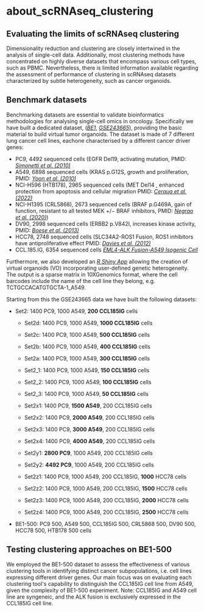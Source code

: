 # about_scRNAseq_clustering
## Evaluating the limits of scRNAseq clustering 
Dimensionality reduction and clustering are closely intertwined in the analysis of single-cell data. Additionally, most clustering methods have concentrated on highly diverse datasets that encompass various cell types, such as PBMC. Nevertheless, there is limited information available regarding the assessment of performance of clustering in scRNAseq datasets characterized by subtle heterogeneity, such as cancer organoids.

## Benchmark datasets
Benchmarking datasets are essential to validate bioinformatics methodologies for analysing single-cell omics in oncology. Specifically we have built a dedicated dataset, ([*BE1*](https://www.singlecellomics.org/pages/tools/index#be1), [*GSE243665*](https://www.ncbi.nlm.nih.gov/geo/query/acc.cgi?acc=GSE243665)), providing the basic material to build virtual tumor organoids. The dataset is made of 7 different lung cancer cell lines, eachone characterised by a different cancer driver genes:

-  PC9, 4492 sequenced cells (EGFR Del19, activating mutation, PMID: [*Simonetti et al. (2010)*](https://pubmed.ncbi.nlm.nih.gov/21167064/) 
-  A549, 6898 sequenced cells (KRAS p.G12S, growth and proliferation,  PMID: [*Yoon et al. (2010)*](https://pubmed.ncbi.nlm.nih.gov/20358631/) 
-  NCI-H596 (HTB178), 2965 sequenced cells (MET Del14 , enhanced protection from apoptosis and cellular migration PMID: [*Cerqua et al. (2022)*](https://pubmed.ncbi.nlm.nih.gov/35636967/) 
-  NCI-H1395 (CRL5868), 2673 sequenced cells (BRAF p.G469A, gain of function, resistant to all tested MEK +/− BRAF inhibitors, PMID: [*Negrao et al. (2020)*](https://pubmed.ncbi.nlm.nih.gov/32540409/)) 
-  DV90, 2998 sequenced cells (ERBB2 p.V842I, increases kinase activity, PMID: [*Boese et al. (2013)*](https://pubmed.ncbi.nlm.nih.gov/23220880/) 
-  HCC78, 2748 sequenced cells (SLC34A2-ROS1 Fusion, ROS1 inhibitors have antiproliferative effect PMID: [*Davies et al. (2012)*](https://pubmed.ncbi.nlm.nih.gov/22919003/) 
- CCL.185.IG, 6354 sequenced cells [*EML4-ALK Fusion-A549 Isogenic Cell*](https://www.atcc.org/products/ccl-185ig)

Furthermore, we also developed an [*R Shiny App*](http://aisc.hpc4ai.unito.it:3838/) allowing the creation of virtual organoids (VO) incorporating user-defined genetic heterogeneity. The output is a sparse matrix in 10XGenomics format, where the cell barcodes include the name of the cell line they belong, e.g. TCTGCCACATGTGCTA-1_A549. 

Starting from this the GSE243665 data we have built the following datasets:

- Set2: 1400 PC9, 1000 A549, **200 CCL185IG** cells
  - Set2d: 1400 PC9, 1000 A549, **1000 CCL185IG** cells
  - Set2c: 1400 PC9, 1000 A549, **500 CCL185IG** cells
  - Set2b: 1400 PC9, 1000 A549, **400 CCL185IG** cells
  - Set2a: 1400 PC9, 1000 A549, **300 CCL185IG** cells
  - Set2_1: 1400 PC9, 1000 A549, **150 CCL185IG** cells
  - Set2_2: 1400 PC9, 1000 A549, **100 CCL185IG** cells
  - Set2_3: 1400 PC9, 1000 A549, **50 CCL185IG** cells
    
  - Set2x1: 1400 PC9, **1500 A549**, 200 CCL185IG cells
  - Set2x2: 1400 PC9, **2000 A549**, 200 CCL185IG cells
  - Set2x3: 1400 PC9, **3000 A549**, 200 CCL185IG cells
  - Set2x4: 1400 PC9, **4000 A549**, 200 CCL185IG cells

  - Set2y1: **2800 PC9**, 1000 A549, 200 CCL185IG cells
  - Set2y2: **4492 PC9**, 1000 A549, 200 CCL185IG cells

  - Set2z1: 1400 PC9, 1000 A549, 200 CCL185IG, **1000** HCC78 cells
  - Set2z2: 1400 PC9, 1000 A549, 200 CCL185IG, **1500** HCC78 cells
  - Set2z3: 1400 PC9, 1000 A549, 200 CCL185IG, **2000** HCC78 cells
  - Set2z4: 1400 PC9, 1000 A549, 200 CCL185IG, **2500** HCC78 cells

- BE1-500: PC9 500, A549 500, CCL185IG 500, CRL5868 500, DV90 500, HCC78 500, HTB178 500 cells

## Testing clustering approaches on BE1-500

We employed the BE1-500 dataset to assess the effectiveness of various clustering tools in identifying distinct cancer subpopulations, i.e. cell lines expressing different driver genes. Our main focus was on evaluating each clustering tool's capability to distinguish the CCL185IG cell line from A549, given the complexity of BE1-500 experiment. Note: CCL185IG and A549 cell line are syngeneic, and the ALK fusion is exclusively expressed in the CCL185IG cell line.








